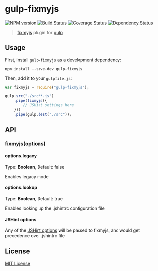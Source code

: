 # gulp-fixmyjs
[![NPM version][npm-image]][npm-url] [![Build Status][travis-image]][travis-url]  [![Coverage Status][coveralls-image]][coveralls-url] [![Dependency Status][depstat-image]][depstat-url]


> [fixmyjs](https://github.com/jshint/fixmyjs) plugin for [gulp](https://github.com/wearefractal/gulp)

## Usage

First, install `gulp-fixmyjs` as a development dependency:

```shell
npm install --save-dev gulp-fixmyjs
```

Then, add it to your `gulpfile.js`:

```javascript
var fixmyjs = require("gulp-fixmyjs");

gulp.src("./src/*.js")
	.pipe(fixmyjs({
		// JSHint settings here
	}))
	.pipe(gulp.dest("./src"));
```

## API

### fixmyjs(options)

#### options.legacy
Type: **Boolean**, Default: false

Enables legacy mode

#### options.lookup
Type: **Boolean**, Default: true

Enables looking up the .jshintrc configuration file

#### JSHint options
Any of the [JSHint options](http://www.jshint.com/docs/options/) will be passed to fixmyjs, and would get precedence over .jshintrc file



## License

[MIT License](http://en.wikipedia.org/wiki/MIT_License)

[npm-url]: https://npmjs.org/package/gulp-fixmyjs
[npm-image]: https://badge.fury.io/js/gulp-fixmyjs.svg

[travis-url]: http://travis-ci.org/kirjs/gulp-fixmyjs
[travis-image]: https://secure.travis-ci.org/kirjs/gulp-fixmyjs.svg?branch=master

[coveralls-url]: https://coveralls.io/r/kcherkashin/gulp-fixmyjs
[coveralls-image]: https://img.shields.io/coveralls/kcherkashin/gulp-fixmyjs.svg

[depstat-url]: https://david-dm.org/kirjs/gulp-fixmyjs
[depstat-image]: https://david-dm.org/kirjs/gulp-fixmyjs.svg
